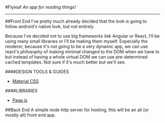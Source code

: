 #Flyleaf
*An app for reading things!*

-----
##Front End
I've pretty much already decided that the look is going to follow android's native look, but not entirely

Because I've decided not to use big frameworks liek Angular or React, I'll be using many small libraries or
I'll be making them myself. Expecially the renderer, because it's not going to be a very dynamic app, we can
use react's philosophy of making minimal changed to the DOM when we have to but instead of having a whole 
virtual DOM we can use pre-determined cached templates. Not sure if it's much better but we'll see.

####DESIGN TOOLS & GUIDES

 - [Material CSS](http://materializecss.com/getting-started.html)

####LIBRARIES

 - [Page.js](https://github.com/visionmedia/page.js)

##Back End
A simple node http server for hosting, this will be an all (or mostly all) front end app.
